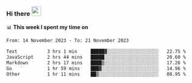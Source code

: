 ### Hi there <a href="https://www.gautamkrishnar.com/"><img src="https://media.giphy.com/media/hvRJCLFzcasrR4ia7z/giphy.gif" width="25px"></a>

📊 **This week I spent my time on**

<!--START_SECTION:waka-->

```txt
From: 14 November 2023 - To: 21 November 2023

Text           3 hrs 1 min     █████▓░░░░░░░░░░░░░░░░░░░   22.75 %
JavaScript     2 hrs 44 mins   █████░░░░░░░░░░░░░░░░░░░░   20.60 %
Markdown       2 hrs 17 mins   ████▒░░░░░░░░░░░░░░░░░░░░   17.26 %
Go             1 hr 59 mins    ███▓░░░░░░░░░░░░░░░░░░░░░   14.96 %
Other          1 hr 11 mins    ██▒░░░░░░░░░░░░░░░░░░░░░░   08.95 %
```

<!--END_SECTION:waka-->
